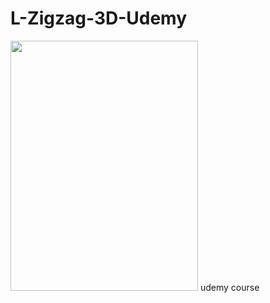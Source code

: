 # L-Zigzag-3D-Udemy
<img src="https://i.ibb.co/9YmM021/ezgif-com-gif-maker-1.gif" width="300" height="400" />
 udemy course
